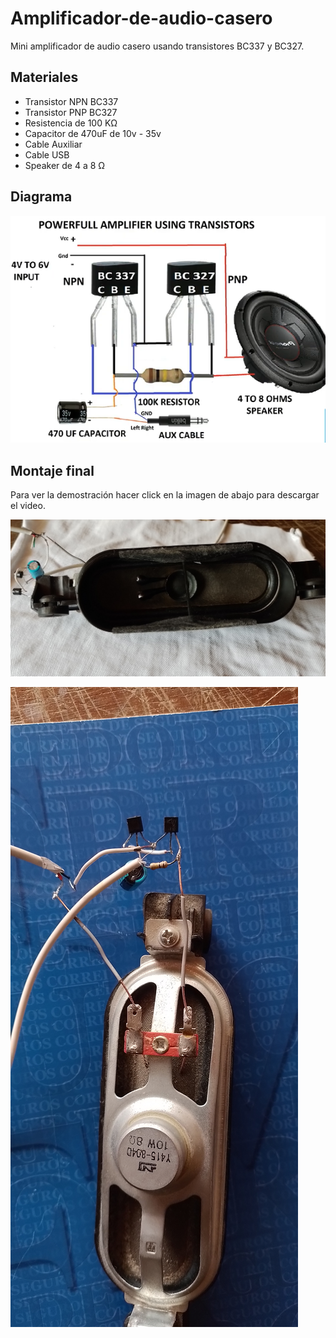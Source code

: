 # Amplificador-de-audio-casero
Mini amplificador de audio casero usando transistores BC337 y BC327.


## Materiales
- Transistor NPN BC337
- Transistor PNP BC327
- Resistencia de 100 KΩ
- Capacitor de 470uF de 10v - 35v
- Cable Auxiliar
- Cable USB
- Speaker de 4 a 8 Ω

## Diagrama

![alt text](./Circuito.PNG)

## Montaje final
Para ver la demostración hacer click en la imagen de abajo para descargar el video.

[![Watch the video](https://raw.githubusercontent.com/Giancarlo0811/Amplificador-de-audio-casero/main/montaje1.jpg)](https://raw.githubusercontent.com/Giancarlo0811/Amplificador-de-audio-casero/main/video-demostracion.mp4)

![alt text](./montaje2.jpg)

